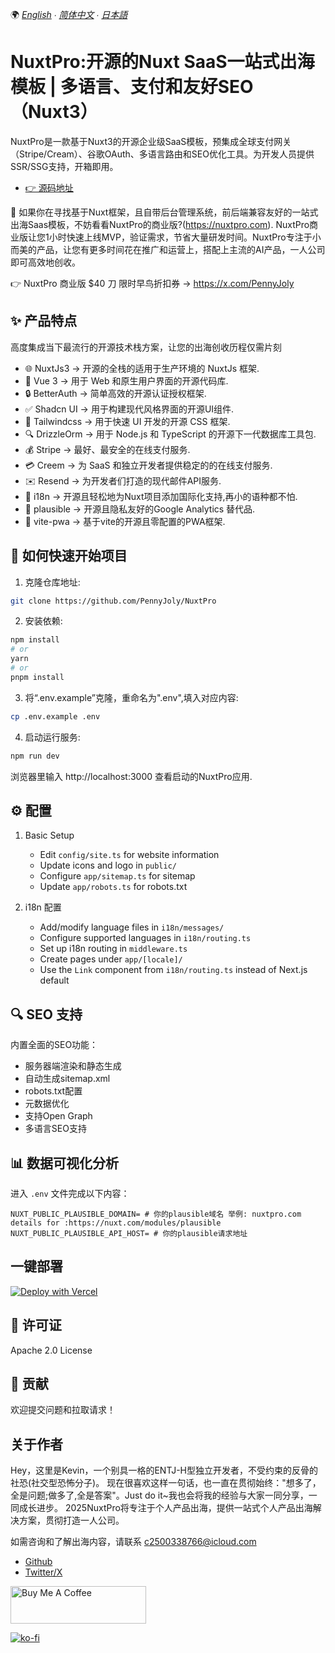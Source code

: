 

🌍 *[English](README.md) ∙ [简体中文](README_zh.md) ∙ [日本語](README_ja.md)*

# NuxtPro:开源的Nuxt SaaS一站式出海模板 | 多语言、支付和友好SEO（Nuxt3）

 NuxtPro是一款基于Nuxt3的开源企业级SaaS模板，预集成全球支付网关（Stripe/Cream）、谷歌OAuth、多语言路由和SEO优化工具。为开发人员提供SSR/SSG支持，开箱即用。

- [👉 源码地址](https://github.com/PennyJoly/NuxtPro)

🚀 如果你在寻找基于Nuxt框架，且自带后台管理系统，前后端兼容友好的一站式出海Saas模板，不妨看看NuxtPro的商业版?(https://nuxtpro.com). NuxtPro商业版让您1小时快速上线MVP，验证需求，节省大量研发时间。NuxtPro专注于小而美的产品，让您有更多时间花在推广和运营上，搭配上主流的AI产品，一人公司即可高效地创收。

👉 NuxtPro 商业版 $40 刀 限时早鸟折扣券 -> https://x.com/PennyJoly

## ✨ 产品特点
高度集成当下最流行的开源技术栈方案，让您的出海创收历程仅需片刻

- 🌐 NuxtJs3 -> 开源的全栈的适用于生产环境的 NuxtJs 框架.
- 🌈 Vue 3 -> 用于 Web 和原生用户界面的开源代码库.
- 🔒 BetterAuth -> 简单高效的开源认证授权框架.
- ✅ Shadcn UI -> 用于构建现代风格界面的开源UI组件.
- 🎨 Tailwindcss -> 用于快速 UI 开发的开源 CSS 框架.
- 🔍 DrizzleOrm -> 用于 Node.js 和 TypeScript 的开源下一代数据库工具包.
- 💰 Stripe -> 最好、最安全的在线支付服务.
- 💳 Creem -> 为 SaaS 和独立开发者提供稳定的的在线支付服务.
- ✉️ Resend -> 为开发者们打造的现代邮件API服务.
- 👄 i18n -> 开源且轻松地为Nuxt项目添加国际化支持,再小的语种都不怕.
- 💨 plausible -> 开源且隐私友好的Google Analytics 替代品.
- 🌙 vite-pwa -> 基于vite的开源且零配置的PWA框架.


## 🚀 如何快速开始项目

1. 克隆仓库地址:
```bash
git clone https://github.com/PennyJoly/NuxtPro
```

2. 安装依赖:
```bash
npm install
# or
yarn
# or
pnpm install
```

3. 将“.env.example”克隆，重命名为".env",填入对应内容:
```bash
cp .env.example .env
```

4. 启动运行服务:
```bash
npm run dev
```

浏览器里输入 http://localhost:3000 查看启动的NuxtPro应用.

## ⚙️ 配置

1. Basic Setup
   - Edit `config/site.ts` for website information
   - Update icons and logo in `public/`
   - Configure `app/sitemap.ts` for sitemap
   - Update `app/robots.ts` for robots.txt

2. i18n 配置
   - Add/modify language files in `i18n/messages/`
   - Configure supported languages in `i18n/routing.ts`
   - Set up i18n routing in `middleware.ts`
   - Create pages under `app/[locale]/`
   - Use the `Link` component from `i18n/routing.ts` instead of Next.js default


## 🔍 SEO 支持

内置全面的SEO功能：
   - 服务器端渲染和静态生成
   - 自动生成sitemap.xml
   - robots.txt配置
   - 元数据优化
   - 支持Open Graph
   - 多语言SEO支持

## 📊 数据可视化分析

进入 `.env` 文件完成以下内容：
```
NUXT_PUBLIC_PLAUSIBLE_DOMAIN= # 你的plausible域名 举例: nuxtpro.com  details for :https://nuxt.com/modules/plausible
NUXT_PUBLIC_PLAUSIBLE_API_HOST= # 你的plausible请求地址
```

## 一键部署

[![Deploy with Vercel](https://vercel.com/button)](https://vercel.com/new/clone?repository-url=https://github.com/weijunext/nextjs-15-starter&project-name=&repository-name=nextjs-15-starter&demo-title=Nextjs15Starter&demo-description=Nextjs%2015%20starter.&demo-url=https://nextforge.dev&demo-image=https://nextforge.dev/og.png)

## 📄 许可证

Apache 2.0 License

## 🤝 贡献

欢迎提交问题和拉取请求！

## 关于作者

Hey，这里是Kevin，一个别具一格的ENTJ-H型独立开发者，不受约束的反骨的社恐(社交型恐怖分子)。
现在很喜欢这样一句话，也一直在贯彻始终："想多了，全是问题;做多了,全是答案"。Just do it~我也会将我的经验与大家一同分享，一同成长进步。
2025NuxtPro将专注于个人产品出海，提供一站式个人产品出海解决方案，贯彻打造一人公司。

如需咨询和了解出海内容，请联系 c2500338766@icloud.com

- [Github](https://github.com/PennyJoly)
- [Twitter/X](https://x.com/PennyJoly)

<a href="https://buymeacoffee.com/c2500338765" target="_blank"><img src="https://cdn.buymeacoffee.com/buttons/v2/default-yellow.png" alt="Buy Me A Coffee" style="height: 60px !important;width: 217px !important;" ></a>

[![ko-fi](https://ko-fi.com/img/githubbutton_sm.svg)](https://ko-fi.com/indiemakerkevin)